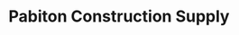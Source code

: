 ---
title: "Pabiton Construction Supply"
url: /gen-emilio-aguinaldo/pabiton-construction-supply/
shop: hardware
---